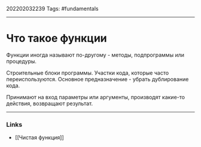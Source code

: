 202202032239
Tags: #fundamentals 

--- 
# Что такое функции
Функции иногда называют по-другому - методы, подпрограммы или процедуры.

Строительные блоки программы. Участки кода, которые часто переиспользуются. Основное предназначение - убрать дублирование кода.

Принимают на вход параметры или аргументы, производят какие-то действия, возвращают результат.

--- 
### Links
- [[Чистая функция]]